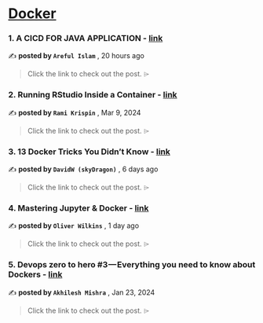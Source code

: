 
<h1><a href=https://medium.com/tag/docker/recommended target="_blank" rel="noopener noreferrer">Docker</a></h1>
<h3>1. A CICD FOR JAVA APPLICATION - <a href=https://medium.com/@islamarif/a-cicd-for-java-application-4941ac483345?source=tag_recommended_feed---------0-84----------docker----------4c3aa2cc_faeb_4ca5_b6e7_376ee3e5f9c0------- target="_blank" rel="noopener noreferrer">link</a></h3>

✍️ **posted by `Areful Islam`** <date> , 20 hours ago</date>

<blockquote>Click the link to check out the post. ⌲</blockquote>

<h3>2. Running RStudio Inside a Container - <a href=https://medium.com/towards-data-science/running-rstudio-inside-a-container-e9db5e809ff8?source=tag_recommended_feed---------1-107----------docker----------4c3aa2cc_faeb_4ca5_b6e7_376ee3e5f9c0------- target="_blank" rel="noopener noreferrer">link</a></h3>

✍️ **posted by `Rami Krispin`** <date> , Mar 9, 2024</date>

<blockquote>Click the link to check out the post. ⌲</blockquote>

<h3>3. 13 Docker Tricks You Didn’t Know - <a href=https://medium.com/overcast-blog/13-docker-tricks-you-didnt-know-47775a4f678f?source=tag_recommended_feed---------2-85----------docker----------4c3aa2cc_faeb_4ca5_b6e7_376ee3e5f9c0------- target="_blank" rel="noopener noreferrer">link</a></h3>

✍️ **posted by `DavidW (skyDragon)`** <date> , 6 days ago</date>

<blockquote>Click the link to check out the post. ⌲</blockquote>

<h3>4. Mastering Jupyter & Docker - <a href=https://medium.com/@okwilkins/mastering-jupyter-docker-b4255f932856?source=tag_recommended_feed---------3-84----------docker----------4c3aa2cc_faeb_4ca5_b6e7_376ee3e5f9c0------- target="_blank" rel="noopener noreferrer">link</a></h3>

✍️ **posted by `Oliver Wilkins`** <date> , 1 day ago</date>

<blockquote>Click the link to check out the post. ⌲</blockquote>

<h3>5. Devops zero to hero #3 — Everything you need to know about Dockers - <a href=https://medium.com/illumination/devops-zero-to-hero-3-everything-you-need-to-know-about-dockers-7ff321b38e6b?source=tag_recommended_feed---------4-107----------docker----------4c3aa2cc_faeb_4ca5_b6e7_376ee3e5f9c0------- target="_blank" rel="noopener noreferrer">link</a></h3>

✍️ **posted by `Akhilesh Mishra`** <date> , Jan 23, 2024</date>

<blockquote>Click the link to check out the post. ⌲</blockquote>

